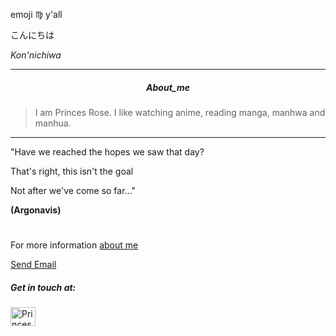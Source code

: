 emoji :virgo: y'all

こんにちは 

*Kon'nichiwa*

***
<h5 align="center"> About_me </h5>

>I am Princes Rose. I like watching anime, reading manga, manhwa and manhua.


***

"Have we reached the hopes we saw that day?

That's right, this isn't the goal

Not after we've come so far..."

 **(Argonavis)**

#
For more information
[about me](https://github.com/Hime-chann/Hime-Chan/blob/main/README.md)

[Send Email](princesrose.manuel@wvsu.edu.ph)
<h5 align="left">Get in touch at:</h5>
<p align="left">
<a href="https://web.facebook.com/princessrose.manuel/" target="blank"><img align="left" src="https://raw.githubusercontent.com/rahuldkjain/github-profile-readme-generator/master/src/images/icons/Social/facebook.svg" alt="Princes Rose Gentapanan Manuel//" height="30" width="40" /></a>
</p>

